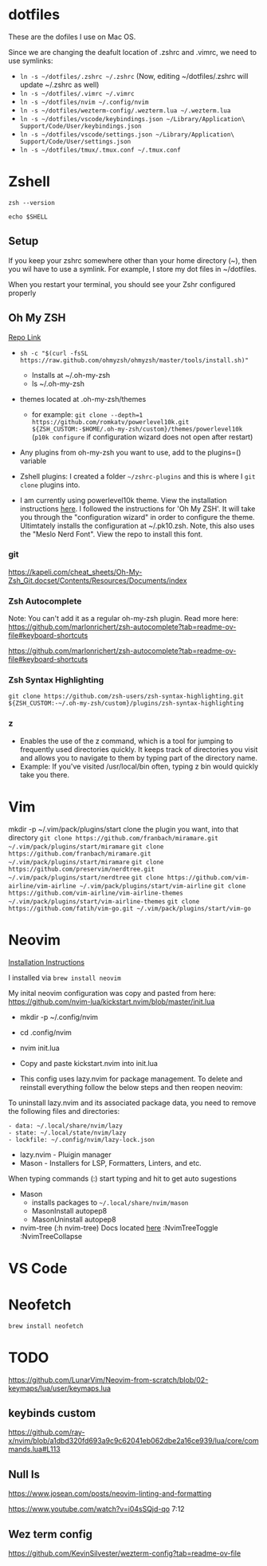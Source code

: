 # dotfiles

These are the dofiles I use on Mac OS.

Since we are changing the deafult location of .zshrc and .vimrc, we need to use symlinks:
- `ln -s ~/dotfiles/.zshrc ~/.zshrc` (Now, editing ~/dotfiles/.zshrc will update ~/.zshrc as well)
- `ln -s ~/dotfiles/.vimrc ~/.vimrc`
- `ln -s ~/dotfiles/nvim ~/.config/nvim`
- `ln -s ~/dotfiles/wezterm-config/.wezterm.lua ~/.wezterm.lua`
- `ln -s ~/dotfiles/vscode/keybindings.json ~/Library/Application\ Support/Code/User/keybindings.json`
- `ln -s ~/dotfiles/vscode/settings.json ~/Library/Application\ Support/Code/User/settings.json`
- `ln -s ~/dotfiles/tmux/.tmux.conf ~/.tmux.conf`

# Zshell

`zsh --version`

`echo $SHELL`

## Setup

If you keep your zshrc somewhere other than your home directory (~), then you wil have to use a symlink. For example, I store my dot files in ~/dotfiles.

When you restart your terminal, you should see your Zshr configured properly

## Oh My ZSH

[Repo Link](https://github.com/ohmyzsh/ohmyzsh/)

- `sh -c "$(curl -fsSL https://raw.github.com/ohmyzsh/ohmyzsh/master/tools/install.sh)"`
    - Installs at ~/.oh-my-zsh
    - ls ~/.oh-my-zsh
- themes located at .oh-my-zsh/themes
    - for example: `git clone --depth=1 https://github.com/romkatv/powerlevel10k.git ${ZSH_CUSTOM:-$HOME/.oh-my-zsh/custom}/themes/powerlevel10k` (`p10k configure` if configuration wizard does not open after restart)

- Any plugins from oh-my-zsh you want to use, add to the plugins=() variable
- Zshell plugins: I created a folder `~/zshrc-plugins` and this is where I `git clone` plugins into.
- I am currently using powerlevel10k theme. View the installation instructions [here](https://github.com/romkatv/powerlevel10k#oh-my-zsh). I followed the instructions for 'Oh My ZSH'. It will take you through the "configuration wizard" in order to configure the theme. Ultimtately installs the configuration at ~/.pk10.zsh. Note, this also uses the "Meslo Nerd Font". View the repo to install this font.

### git

https://kapeli.com/cheat_sheets/Oh-My-Zsh_Git.docset/Contents/Resources/Documents/index

### Zsh Autocomplete

Note: You can't add it as a regular oh-my-zsh plugin. Read more here: https://github.com/marlonrichert/zsh-autocomplete?tab=readme-ov-file#keyboard-shortcuts

https://github.com/marlonrichert/zsh-autocomplete?tab=readme-ov-file#keyboard-shortcuts

### Zsh Syntax Highlighting

```
git clone https://github.com/zsh-users/zsh-syntax-highlighting.git ${ZSH_CUSTOM:-~/.oh-my-zsh/custom}/plugins/zsh-syntax-highlighting
```


### z
 - Enables the use of the z command, which is a tool for jumping to frequently used directories quickly. It keeps track of directories you visit and allows you to navigate to them by typing part of the directory name.
 - Example: If you've visited /usr/local/bin often, typing z bin would quickly take you there.

# Vim

mkdir -p ~/.vim/pack/plugins/start
clone the plugin you want, into that directory
    `git clone https://github.com/franbach/miramare.git ~/.vim/pack/plugins/start/miramare`
    `git clone https://github.com/franbach/miramare.git ~/.vim/pack/plugins/start/miramare`
    `git clone https://github.com/preservim/nerdtree.git ~/.vim/pack/plugins/start/nerdtree`
    `git clone https://github.com/vim-airline/vim-airline ~/.vim/pack/plugins/start/vim-airline`
    `git clone https://github.com/vim-airline/vim-airline-themes ~/.vim/pack/plugins/start/vim-airline-themes`
    `git clone https://github.com/fatih/vim-go.git ~/.vim/pack/plugins/start/vim-go`

# Neovim

[Installation Instructions](https://github.com/neovim/neovim/wiki/Installing-Neovim)

I installed via `brew install neovim`

My inital neovim configuration was copy and pasted from here: https://github.com/nvim-lua/kickstart.nvim/blob/master/init.lua

- mkdir -p ~/.config/nvim
- cd .config/nvim
- nvim init.lua
- Copy and paste kickstart.nvim into init.lua

- This config uses lazy.nvim for package management. To delete and reinstall everything follow the below steps and then reopen neovim:

To uninstall lazy.nvim and its associated package data, you need to remove the following files and directories:

    - data: ~/.local/share/nvim/lazy
    - state: ~/.local/state/nvim/lazy
    - lockfile: ~/.config/nvim/lazy-lock.json

- lazy.nvim - Pluigin manager
- Mason - Installers for LSP, Formatters, Linters, and etc.


When typing commands (:) start typing and hit <tab> to get auto sugestions


- Mason
    - installs packages to `~/.local/share/nvim/mason`
    - MasonInstall autopep8
    - MasonUninstall autopep8    
- nvim-tree (:h nvim-tree) Docs located [here](https://github.com/nvim-tree/nvim-tree.lua/blob/master/doc/nvim-tree-lua.txt#L1508)
    :NvimTreeToggle
    :NvimTreeCollapse

# VS Code

# Neofetch

`brew install neofetch`

# TODO

https://github.com/LunarVim/Neovim-from-scratch/blob/02-keymaps/lua/user/keymaps.lua

## keybinds custom 

https://github.com/ray-x/nvim/blob/a1dbd320fd693a9c9c62041eb062dbe2a16ce939/lua/core/commands.lua#L113



## Null ls

https://www.josean.com/posts/neovim-linting-and-formatting

https://www.youtube.com/watch?v=i04sSQjd-qo 7:12

## Wez term config

https://github.com/KevinSilvester/wezterm-config?tab=readme-ov-file
